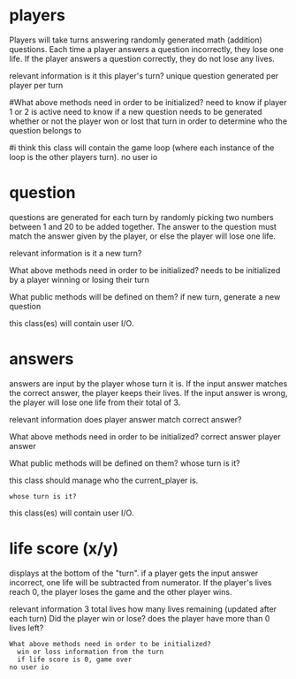 


# players
  Players will take turns answering randomly generated math (addition) questions. Each time a player answers a question incorrectly, they lose one life. If the player answers a question correctly, they do not lose any lives.

 relevant information
    is it this player's turn?
    unique question generated per player per turn

  #What above methods need in order to be initialized?
    need to know if player 1 or 2 is active
    need to know if a new question needs to be generated
    whether or not the player won or lost that turn in order to determine who the question belongs to

  #i think this class will contain the game loop (where each instance of the loop is the other players turn).
  no user io


# question
  questions are generated for each turn by randomly picking two numbers between 1 and 20 to be added together. The answer to the question must match the answer given by the player, or else the player will lose one life.
  
  relevant information
    is it a new turn?

  What above methods need in order to be initialized?
    needs to be initialized by a player winning or losing their turn

  What public methods will be defined on them?
  if new turn, generate a new question

  this class(es) will contain user I/O.



# answers
  answers are input by the player whose turn it is. If the input answer matches the correct answer, the player keeps their lives. If the input answer is wrong, the player will lose one life from their total of 3.

  relevant information
    does player answer match correct answer?
  
  What above methods need in order to be initialized?
    correct answer
    player answer
    
  What public methods will be defined on them?
    whose turn is it?

  this class should manage who the current_player is.
    
    whose turn is it?

  this class(es) will contain user I/O.



# life score (x/y)
  displays at the bottom of the "turn". if a player gets the input answer incorrect, one life will be subtracted from numerator. If the player's lives reach 0, the player loses the game and the other player wins.

  relevant information
    3 total lives
    how many lives remaining (updated after each turn)
    Did the player win or lose?
    does the player have more than 0 lives left?

    What above methods need in order to be initialized?
      win or loss information from the turn
      if life score is 0, game over
    no user io